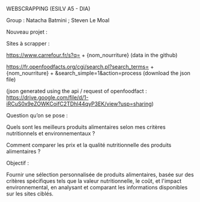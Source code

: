 WEBSCRAPPING  (ESILV A5 - DIA)

Group : Natacha Batmini ; Steven Le Moal 

Nouveau projet : 

Sites à scrapper : 

https://www.carrefour.fr/s?q= + {nom_nourriture} (data in the github)

https://fr.openfoodfacts.org/cgi/search.pl?search_terms= + {nom_nourriture} + &search_simple=1&action=process  (download the json file)

(json generated using the api / request of openfoodfact : https://drive.google.com/file/d/1-iRCuS0x9eZOWKCoifC2TDhl44qyP3EK/view?usp=sharing)

Question qu’on se pose : 

Quels sont les meilleurs produits alimentaires selon mes critères nutritionnels et environnementaux ? 

Comment comparer les prix et la qualité nutritionnelle des produits alimentaires ? 

Objectif : 

Fournir une sélection personnalisée de produits alimentaires, basée sur des critères spécifiques tels que la valeur nutritionnelle, le coût, et l'impact environnemental, en analysant et comparant les informations disponibles sur les sites ciblés. 
